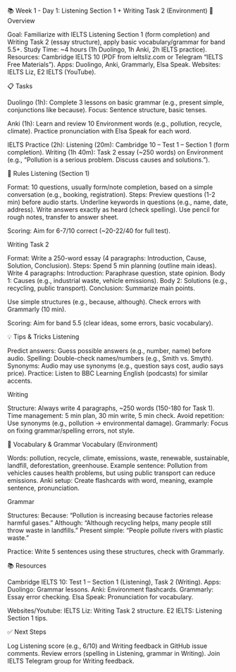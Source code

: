 📚 Week 1 - Day 1: Listening Section 1 + Writing Task 2 (Environment)
🔄 Overview

Goal: Familiarize with IELTS Listening Section 1 (form completion) and Writing Task 2 (essay structure), apply basic vocabulary/grammar for band 5.5+.
Study Time: ~4 hours (1h Duolingo, 1h Anki, 2h IELTS practice).
Resources:
Cambridge IELTS 10 (PDF from ieltsliz.com or Telegram “IELTS Free Materials”).
Apps: Duolingo, Anki, Grammarly, Elsa Speak.
Websites: IELTS Liz, E2 IELTS (YouTube).



📋 Tasks

Duolingo (1h):
Complete 3 lessons on basic grammar (e.g., present simple, conjunctions like because).
Focus: Sentence structure, basic tenses.


Anki (1h):
Learn and review 10 Environment words (e.g., pollution, recycle, climate).
Practice pronunciation with Elsa Speak for each word.


IELTS Practice (2h):
Listening (20m): Cambridge 10 – Test 1 – Section 1 (form completion).
Writing (1h 40m): Task 2 essay (~250 words) on Environment (e.g., “Pollution is a serious problem. Discuss causes and solutions.”).



📖 Rules
Listening (Section 1)

Format: 10 questions, usually form/note completion, based on a simple conversation (e.g., booking, registration).
Steps:
Preview questions (1-2 min) before audio starts.
Underline keywords in questions (e.g., name, date, address).
Write answers exactly as heard (check spelling).
Use pencil for rough notes, transfer to answer sheet.


Scoring: Aim for 6-7/10 correct (~20-22/40 for full test).

Writing Task 2

Format: Write a 250-word essay (4 paragraphs: Introduction, Cause, Solution, Conclusion).
Steps:
Spend 5 min planning (outline main ideas).
Write 4 paragraphs:
Introduction: Paraphrase question, state opinion.
Body 1: Causes (e.g., industrial waste, vehicle emissions).
Body 2: Solutions (e.g., recycling, public transport).
Conclusion: Summarize main points.


Use simple structures (e.g., because, although).
Check errors with Grammarly (10 min).


Scoring: Aim for band 5.5 (clear ideas, some errors, basic vocabulary).

💡 Tips & Tricks
Listening

Predict answers: Guess possible answers (e.g., number, name) before audio.
Spelling: Double-check names/numbers (e.g., Smith vs. Smyth).
Synonyms: Audio may use synonyms (e.g., question says cost, audio says price).
Practice: Listen to BBC Learning English (podcasts) for similar accents.

Writing

Structure: Always write 4 paragraphs, ~250 words (150-180 for Task 1).
Time management: 5 min plan, 30 min write, 5 min check.
Avoid repetition: Use synonyms (e.g., pollution → environmental damage).
Grammarly: Focus on fixing grammar/spelling errors, not style.

📝 Vocabulary & Grammar
Vocabulary (Environment)

Words: pollution, recycle, climate, emissions, waste, renewable, sustainable, landfill, deforestation, greenhouse.
Example sentence: Pollution from vehicles causes health problems, but using public transport can reduce emissions.
Anki setup: Create flashcards with word, meaning, example sentence, pronunciation.

Grammar

Structures:
Because: “Pollution is increasing because factories release harmful gases.”
Although: “Although recycling helps, many people still throw waste in landfills.”
Present simple: “People pollute rivers with plastic waste.”


Practice: Write 5 sentences using these structures, check with Grammarly.

📚 Resources

Cambridge IELTS 10: Test 1 – Section 1 (Listening), Task 2 (Writing).
Apps:
Duolingo: Grammar lessons.
Anki: Environment flashcards.
Grammarly: Essay error checking.
Elsa Speak: Pronunciation for vocabulary.


Websites/Youtube:
IELTS Liz: Writing Task 2 structure.
E2 IELTS: Listening Section 1 tips.



✅ Next Steps

Log Listening score (e.g., 6/10) and Writing feedback in GitHub issue comments.
Review errors (spelling in Listening, grammar in Writing).
Join IELTS Telegram group for Writing feedback.
